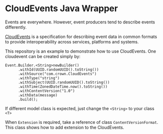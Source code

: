 # CloudEvents Java Wrapper

Events are everywhere. However, event producers tend to describe events differently.

[CloudEvents](https://cloudevents.io) is a specification for describing event data in common formats to provide interoperability across services, platforms and systems.

This repository is an example to demonstrate how to use CloudEvents.
One cloudevent can be created simply by:
```
Event.Builder.<String>newBuilder()
      .withId(UUID.randomUUID().toString())
      .withSource("com.crown.CloudEvents")
      .withType("string")
      .withSubject(UUID.randomUUID().toString())
      .withTime(ZonedDateTime.now().toString())
      .withContentVersion("1.0")
      .withData(message)
      .build();
```

If different model class is expected, just change the `<String>` to your class `<T>`

When `Extension` is required, take a reference of class `ContentVersionFormat`. 
This class shows how to add extension to the CloudEvents.